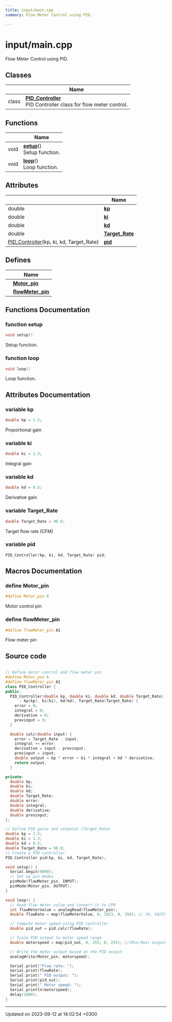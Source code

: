 ```yaml
---
title: input/main.cpp
summary: Flow Meter Control using PID. 

---
```


# input/main.cpp

Flow Meter Control using PID. 

## Classes

|                | Name           |
| -------------- | -------------- |
| class | **[PID_Controller](Classes/class_p_i_d___controller.md)** <br>PID Controller class for flow meter control.  |

## Functions

|                | Name           |
| -------------- | -------------- |
| void | **[setup](Files/main_8cpp.md#function-setup)**()<br>Setup function.  |
| void | **[loop](Files/main_8cpp.md#function-loop)**()<br>Loop function.  |

## Attributes

|                | Name           |
| -------------- | -------------- |
| double | **[kp](Files/main_8cpp.md#variable-kp)**  |
| double | **[ki](Files/main_8cpp.md#variable-ki)**  |
| double | **[kd](Files/main_8cpp.md#variable-kd)**  |
| double | **[Target_Rate](Files/main_8cpp.md#variable-target-rate)**  |
| [PID_Controller](Classes/class_p_i_d___controller.md)(kp, ki, kd, Target_Rate) | **[pid](Files/main_8cpp.md#variable-pid)**  |

## Defines

|                | Name           |
| -------------- | -------------- |
|  | **[Motor_pin](Files/main_8cpp.md#define-motor-pin)**  |
|  | **[flowMeter_pin](Files/main_8cpp.md#define-flowmeter-pin)**  |


## Functions Documentation

### function setup

```cpp
void setup()
```

Setup function. 

### function loop

```cpp
void loop()
```

Loop function. 


## Attributes Documentation

### variable kp

```cpp
double kp = 1.5;
```


Proportional gain 


### variable ki

```cpp
double ki = 1.3;
```


Integral gain 


### variable kd

```cpp
double kd = 0.5;
```


Derivative gain 


### variable Target_Rate

```cpp
double Target_Rate = 90.0;
```


Target flow rate (CFM) 


### variable pid

```cpp
PID_Controller(kp, ki, kd, Target_Rate) pid;
```



## Macros Documentation

### define Motor_pin

```cpp
#define Motor_pin 6
```


Motor control pin 


### define flowMeter_pin

```cpp
#define flowMeter_pin A1
```


Flow meter pin 


## Source code

```cpp

// Define motor control and flow meter pin
#define Motor_pin 6 
#define flowMeter_pin A1 
class PID_Controller {
public:
  PID_Controller(double kp, double ki, double kd, double Target_Rate)
      : kp(kp), ki(ki), kd(kd), Target_Rate(Target_Rate) {
    error = 0;
    integral = 0;
    derivative = 0;
    previnput = 0;
  }

  double calc(double input) {
    error = Target_Rate - input;
    integral += error;
    derivative = input - previnput;
    previnput = input;
    double output = kp * error + ki * integral + kd * derivative;
    return output;
  }

private:
  double kp; 
  double ki; 
  double kd; 
  double Target_Rate; 
  double error; 
  double integral; 
  double derivative; 
  double previnput; 
};

// Define PID gains and setpoint (Target_Rate)
double kp = 1.5; 
double ki = 1.3; 
double kd = 0.5; 
double Target_Rate = 90.0; 
// Create a PID controller
PID_Controller pid(kp, ki, kd, Target_Rate);

void setup() {
  Serial.begin(9600);
  // Set up pin modes
  pinMode(flowMeter_pin, INPUT);
  pinMode(Motor_pin, OUTPUT);
}

void loop() {
  // Read flow meter value and convert it to CFM
  int flowMeterValue = analogRead(flowMeter_pin);
  double flowRate = map(flowMeterValue, 0, 1023, 0, 150); // (0, 1023) corresponds to the voltage range of 0 to 5V, (0, 150) represents the flow rate range

  // Compute motor speed using PID controller
  double pid_out = pid.calc(flowRate);

  // Scale PID output to motor speed range
  double motorspeed = map(pid_out, 0, 255, 0, 255); //(Min,Max) output Range, (Min,Max) speed Range.

  // Write the motor output based on the PID output
  analogWrite(Motor_pin, motorspeed);

  Serial.print("Flow rate: ");
  Serial.print(flowRate);
  Serial.print(" PID output: ");
  Serial.print(pid_out);
  Serial.print(" Motor speed: ");
  Serial.println(motorspeed);
  delay(1000);
}
```


-------------------------------

Updated on 2023-09-12 at 14:02:54 +0300
